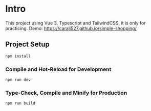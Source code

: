 # Intro
This project using Vue 3, Typescript and TailwindCSS, it is only for practicing.
Demo: https://carali527.github.io/simple-shopping/

## Project Setup

```sh
npm install
```

### Compile and Hot-Reload for Development

```sh
npm run dev
```

### Type-Check, Compile and Minify for Production

```sh
npm run build
```
